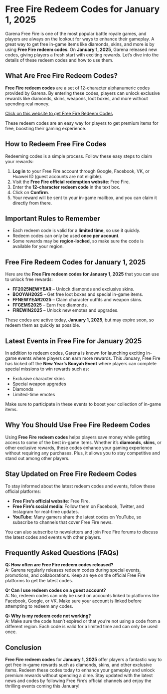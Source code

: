 # Free Fire Redeem Codes for January 1, 2025

Garena Free Fire is one of the most popular battle royale games, and players are always on the lookout for ways to enhance their gameplay. A great way to get free in-game items like diamonds, skins, and more is by using **Free Fire redeem codes**. On **January 1, 2025**, Garena released new codes, giving players a fresh start with exciting rewards. Let’s dive into the details of these redeem codes and how to use them.

## What Are Free Fire Redeem Codes?

**Free Fire redeem codes** are a set of 12-character alphanumeric codes provided by Garena. By entering these codes, players can unlock exclusive rewards like diamonds, skins, weapons, loot boxes, and more without spending real money.

[Click on this website to get Free Fire Redeem Codes](https://gamesredeemcodes.com/free-fire-redeem-codes-for-january-1-2025/)

These redeem codes are an easy way for players to get premium items for free, boosting their gaming experience.

## How to Redeem Free Fire Codes

Redeeming codes is a simple process. Follow these easy steps to claim your rewards:

1. **Log in** to your Free Fire account through Google, Facebook, VK, or Huawei ID (guest accounts are not eligible).
2. Visit the **Free Fire official redemption website**: Free Fire.
3. Enter the **12-character redeem code** in the text box.
4. Click on **Confirm**.
5. Your reward will be sent to your in-game mailbox, and you can claim it directly from there.

## Important Rules to Remember

- Each redeem code is valid for a **limited time**, so use it quickly.
- Redeem codes can only be used **once per account**.
- Some rewards may be **region-locked**, so make sure the code is available for your region.

## Free Fire Redeem Codes for January 1, 2025

Here are the **Free Fire redeem codes for January 1, 2025** that you can use to unlock free rewards:

- **FF2025NEWYEAR** – Unlock diamonds and exclusive skins.
- **BOOYAH2025** – Get free loot boxes and special in-game items.
- **FFNEWYEAR2025** – Claim character outfits and weapon skins.
- **FFGEMS2025** – Earn free diamonds.
- **FIREWIN2025** – Unlock new emotes and upgrades.

These codes are active today, **January 1, 2025**, but may expire soon, so redeem them as quickly as possible.

## Latest Events in Free Fire for January 2025

In addition to redeem codes, Garena is known for launching exciting in-game events where players can earn more rewards. This January, Free Fire has kicked off the **New Year’s Booyah Event** where players can complete special missions to win rewards such as:

- Exclusive character skins
- Special weapon upgrades
- Diamonds
- Limited-time emotes

Make sure to participate in these events to boost your collection of in-game items.

## Why You Should Use Free Fire Redeem Codes

Using **Free Fire redeem codes** helps players save money while getting access to some of the best in-game items. Whether it’s **diamonds**, **skins**, or other exclusive rewards, these codes enhance your gaming experience without requiring any purchases. Plus, it allows you to stay competitive and stand out among other players.

## Stay Updated on Free Fire Redeem Codes

To stay informed about the latest redeem codes and events, follow these official platforms:

- **Free Fire’s official website**: Free Fire.
- **Free Fire’s social media**: Follow them on Facebook, Twitter, and Instagram for real-time updates.
- **YouTube**: Many gamers share the latest codes on YouTube, so subscribe to channels that cover Free Fire news.

You can also subscribe to newsletters and join Free Fire forums to discuss the latest codes and events with other players.

## Frequently Asked Questions (FAQs)

**Q: How often are Free Fire redeem codes released?**  
A: Garena regularly releases redeem codes during special events, promotions, and collaborations. Keep an eye on the official Free Fire platforms to get the latest codes.

**Q: Can I use redeem codes on a guest account?**  
A: No, redeem codes can only be used on accounts linked to platforms like Facebook, Google, or VK. Make sure your account is linked before attempting to redeem any codes.

**Q: Why is my redeem code not working?**  
A: Make sure the code hasn’t expired or that you’re not using a code from a different region. Each code is valid for a limited time and can only be used once.

## Conclusion

**Free Fire redeem codes** for **January 1, 2025** offer players a fantastic way to get free in-game rewards such as diamonds, skins, and other exclusive items. Redeem these codes today to enhance your gameplay and unlock premium rewards without spending a dime. Stay updated with the latest news and codes by following Free Fire’s official channels and enjoy the thrilling events coming this January!
